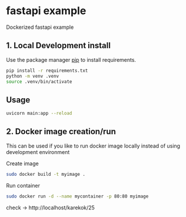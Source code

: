 # fastapi example

Dockerized fastapi example

## 1. Local Development install 

Use the package manager [pip](https://pip.pypa.io/en/stable/) to install requirements.

```bash
pip install -r requirements.txt
python -m venv .venv
source .venv/bin/activate
```

## Usage

```bash
uvicorn main:app --reload
```

## 2. Docker image creation/run
This can be used if you like to run docker image locally instead of using development environment

Create image

```bash
sudo docker build -t myimage .
```

Run container

```bash
sudo docker run -d --name mycontainer -p 80:80 myimage
```

check -> http://localhost/karekok/25




